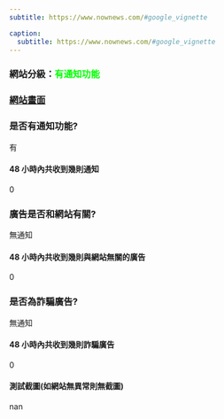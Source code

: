 ```yaml
---
subtitle: https://www.nownews.com/#google_vignette

caption:
  subtitle: https://www.nownews.com/#google_vignette
---
```


<h3>網站分級：<font color="#00FF00">有通知功能</font></h3>

### [網站畫面](https://www.nownews.com/#google_vignette)
### 是否有通知功能?
有

#### 48 小時內共收到幾則通知
0

### 廣告是否和網站有關?
無通知

#### 48 小時內共收到幾則與網站無關的廣告
0

### 是否為詐騙廣告?
無通知

#### 48 小時內共收到幾則詐騙廣告
0

#### 測試截圖(如網站無異常則無截圖)
nan

